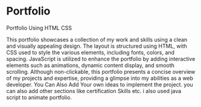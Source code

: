 # Portfolio
Portfolio  Using HTML CSS 


This portfolio showcases a collection of my work and skills using a clean and visually appealing design. The layout is structured using HTML, with CSS used to style the various elements, including fonts, colors, and spacing. JavaScript is utilized to enhance the portfolio by adding interactive elements such as animations, dynamic content display, and smooth scrolling. Although non-clickable, this portfolio presents a concise overview of my projects and expertise, providing a glimpse into my abilities as a web developer. You Can Also Add Your own ideas to implement the project. you can also add other sections like certification Skills etc. i also used java script to animate portfolio. 


